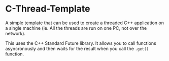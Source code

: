 # C-Thread-Template
A simple template that can be used to create a threaded C++ application on a single machine (ie. All the threads are run on one PC, not over the network).

This uses the C++ Standard Future library. It allows you to call functions asyncronously and then waits for the result when you call the `.get()` function.
